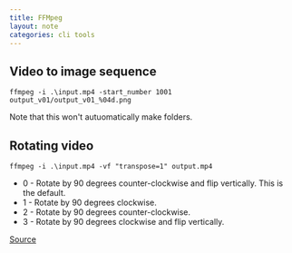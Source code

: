 ```yaml
---
title: FFMpeg
layout: note
categories: cli tools
---
```


## Video to image sequence

```
ffmpeg -i .\input.mp4 -start_number 1001 output_v01/output_v01_%04d.png
```
Note that this won't autuomatically make folders.

## Rotating video

```
ffmpeg -i .\input.mp4 -vf "transpose=1" output.mp4
```

* 0 - Rotate by 90 degrees counter-clockwise and flip vertically. This is the default.
* 1 - Rotate by 90 degrees clockwise.
* 2 - Rotate by 90 degrees counter-clockwise.
* 3 - Rotate by 90 degrees clockwise and flip vertically.

[Source](https://ostechnix.com/how-to-rotate-videos-using-ffmpeg-from-commandline/)
